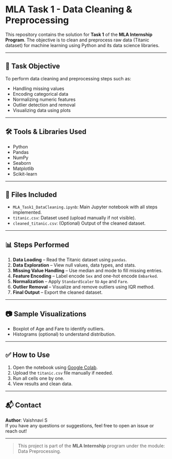 # MLA Task 1 - Data Cleaning & Preprocessing

This repository contains the solution for **Task 1** of the **MLA Internship Program**. The objective is to clean and preprocess raw data (Titanic dataset) for machine learning using Python and its data science libraries.

---

## 📌 Task Objective

To perform data cleaning and preprocessing steps such as:
- Handling missing values
- Encoding categorical data
- Normalizing numeric features
- Outlier detection and removal
- Visualizing data using plots

---

## 🛠 Tools & Libraries Used

- Python
- Pandas
- NumPy
- Seaborn
- Matplotlib
- Scikit-learn

---

## 📁 Files Included

- `MLA_Task1_DataCleaning.ipynb`: Main Jupyter notebook with all steps implemented.
- `titanic.csv`: Dataset used (upload manually if not visible).
- `cleaned_titanic.csv`: (Optional) Output of the cleaned dataset.

---

## 📊 Steps Performed

1. **Data Loading** – Read the Titanic dataset using `pandas`.
2. **Data Exploration** – View null values, data types, and stats.
3. **Missing Value Handling** – Use median and mode to fill missing entries.
4. **Feature Encoding** – Label encode `Sex` and one-hot encode `Embarked`.
5. **Normalization** – Apply `StandardScaler` to `Age` and `Fare`.
6. **Outlier Removal** – Visualize and remove outliers using IQR method.
7. **Final Output** – Export the cleaned dataset.

---

## 📷 Sample Visualizations

- Boxplot of Age and Fare to identify outliers.
- Histograms (optional) to understand distribution.

---

## ✅ How to Use

1. Open the notebook using [Google Colab](https://colab.research.google.com/).
2. Upload the `titanic.csv` file manually if needed.
3. Run all cells one by one.
4. View results and clean data.

---

## 📬 Contact

**Author**: Vaishnavi S  
If you have any questions or suggestions, feel free to open an issue or reach out!

---

> This project is part of the **MLA Internship** program under the module: Data Preprocessing.
